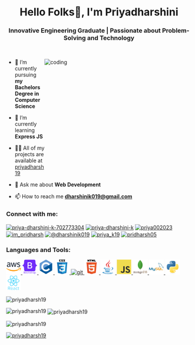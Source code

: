 <h1 align="center">Hello Folks👋, I'm Priyadharshini</h1>
<h3 align="center">Innovative Engineering Graduate | Passionate about Problem-Solving and Technology</h3>
<br>

<img align="right" alt="coding" width="400" src="https://camo.githubusercontent.com/a6c4702e6a2b97ce210f81bd07bd5c089f9a030fc21bdf56a2826c07ddd21292/68747470733a2f2f6d69726f2e6d656469756d2e636f6d2f6d61782f313630302f302a4b32574c4d5445784c79696461374f522e676966"
width=300px height=300px>

- 🔭 I’m currently pursuing **my Bachelors Degree in Computer Science**

- 🌱 I’m currently learning **Express JS**

- 👨‍💻 All of my projects are available at [priyadharsh19](priyadharsh19)

- 💬 Ask me about **Web Development**

- 📫 How to reach me **dharshinik019@gmail.com**


<h3 align="left">Connect with me:</h3>
<p align="left">
<a href="https://linkedin.com/in/priya-dharshini-k-702773304" target="blank"><img align="center" src="https://raw.githubusercontent.com/rahuldkjain/github-profile-readme-generator/master/src/images/icons/Social/linked-in-alt.svg" alt="priya-dharshini-k-702773304" height="30" width="40" /></a>
<a href="https://stackoverflow.com/users/priya-dharshini-k" target="blank"><img align="center" src="https://raw.githubusercontent.com/rahuldkjain/github-profile-readme-generator/master/src/images/icons/Social/stack-overflow.svg" alt="priya-dharshini-k" height="30" width="40" /></a>
<a href="https://kaggle.com/priya002023" target="blank"><img align="center" src="https://raw.githubusercontent.com/rahuldkjain/github-profile-readme-generator/master/src/images/icons/Social/kaggle.svg" alt="priya002023" height="30" width="40" /></a>
<a href="https://instagram.com/im_pridharsh" target="blank"><img align="center" src="https://raw.githubusercontent.com/rahuldkjain/github-profile-readme-generator/master/src/images/icons/Social/instagram.svg" alt="im_pridharsh" height="30" width="40" /></a>
<a href="https://www.hackerrank.com/@dharshinik019" target="blank"><img align="center" src="https://raw.githubusercontent.com/rahuldkjain/github-profile-readme-generator/master/src/images/icons/Social/hackerrank.svg" alt="@dharshinik019" height="30" width="40" /></a>
<a href="https://www.leetcode.com/priya_k19" target="blank"><img align="center" src="https://raw.githubusercontent.com/rahuldkjain/github-profile-readme-generator/master/src/images/icons/Social/leet-code.svg" alt="priya_k19" height="30" width="40" /></a>
<a href="https://auth.geeksforgeeks.org/user/pridharsh05" target="blank"><img align="center" src="https://raw.githubusercontent.com/rahuldkjain/github-profile-readme-generator/master/src/images/icons/Social/geeks-for-geeks.svg" alt="pridharsh05" height="30" width="40" /></a>
</p>

<h3 align="left">Languages and Tools:</h3>
<p align="left"> <a href="https://aws.amazon.com" target="_blank" rel="noreferrer"> <img src="https://raw.githubusercontent.com/devicons/devicon/master/icons/amazonwebservices/amazonwebservices-original-wordmark.svg" alt="aws" width="40" height="40"/> </a> <a href="https://getbootstrap.com" target="_blank" rel="noreferrer"> <img src="https://raw.githubusercontent.com/devicons/devicon/master/icons/bootstrap/bootstrap-plain-wordmark.svg" alt="bootstrap" width="40" height="40"/> </a> <a href="https://www.cprogramming.com/" target="_blank" rel="noreferrer"> <img src="https://raw.githubusercontent.com/devicons/devicon/master/icons/c/c-original.svg" alt="c" width="40" height="40"/> </a> <a href="https://www.w3schools.com/css/" target="_blank" rel="noreferrer"> <img src="https://raw.githubusercontent.com/devicons/devicon/master/icons/css3/css3-original-wordmark.svg" alt="css3" width="40" height="40"/> </a> <a href="https://git-scm.com/" target="_blank" rel="noreferrer"> <img src="https://www.vectorlogo.zone/logos/git-scm/git-scm-icon.svg" alt="git" width="40" height="40"/> </a> <a href="https://www.w3.org/html/" target="_blank" rel="noreferrer"> <img src="https://raw.githubusercontent.com/devicons/devicon/master/icons/html5/html5-original-wordmark.svg" alt="html5" width="40" height="40"/> </a> <a href="https://www.java.com" target="_blank" rel="noreferrer"> <img src="https://raw.githubusercontent.com/devicons/devicon/master/icons/java/java-original.svg" alt="java" width="40" height="40"/> </a> <a href="https://developer.mozilla.org/en-US/docs/Web/JavaScript" target="_blank" rel="noreferrer"> <img src="https://raw.githubusercontent.com/devicons/devicon/master/icons/javascript/javascript-original.svg" alt="javascript" width="40" height="40"/> </a> <a href="https://www.mongodb.com/" target="_blank" rel="noreferrer"> <img src="https://raw.githubusercontent.com/devicons/devicon/master/icons/mongodb/mongodb-original-wordmark.svg" alt="mongodb" width="40" height="40"/> </a> <a href="https://www.mysql.com/" target="_blank" rel="noreferrer"> <img src="https://raw.githubusercontent.com/devicons/devicon/master/icons/mysql/mysql-original-wordmark.svg" alt="mysql" width="40" height="40"/> </a> <a href="https://www.python.org" target="_blank" rel="noreferrer"> <img src="https://raw.githubusercontent.com/devicons/devicon/master/icons/python/python-original.svg" alt="python" width="40" height="40"/> </a> <a href="https://reactjs.org/" target="_blank" rel="noreferrer"> <img src="https://raw.githubusercontent.com/devicons/devicon/master/icons/react/react-original-wordmark.svg" alt="react" width="40" height="40"/> </a> </p>

<p align="left"> <img src="https://komarev.com/ghpvc/?username=priyadharsh19&label=Profile%20views&color=0e75b6&style=flat" alt="priyadharsh19" /> </p>
<p><img align="left" src="https://github-readme-stats.vercel.app/api/top-langs?username=priyadharsh19&show_icons=true&locale=en&layout=compact" alt="priyadharsh19" /></p>

<p>&nbsp;<img align="center" src="https://github-readme-stats.vercel.app/api?username=priyadharsh19&show_icons=true&locale=en" alt="priyadharsh19" /></p>

<p><img align="center" src="https://github-readme-streak-stats.herokuapp.com/?user=priyadharsh19&" alt="priyadharsh19" /></p>

<p align="left"> <a href="https://github.com/ryo-ma/github-profile-trophy"><img src="https://github-profile-trophy.vercel.app/?username=priyadharsh19" alt="priyadharsh19" /></a> </p>

